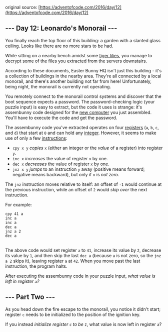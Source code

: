 original source: [https://adventofcode.com/2016/day/12](https://adventofcode.com/2016/day/12)
## --- Day 12: Leonardo's Monorail ---
You finally reach the top floor of this building: a garden with a slanted glass ceiling. Looks like there are no more stars to be had.

While sitting on a nearby bench amidst some [tiger lilies](https://www.google.com/search?q=tiger+lilies&tbm=isch), you manage to decrypt some of the files you extracted from the servers downstairs.

According to these documents, Easter Bunny HQ isn't just this building - it's a collection of buildings in the nearby area. They're all connected by a local monorail, and there's another building not far from here! Unfortunately, being night, the monorail is currently not operating.

You remotely connect to the monorail control systems and discover that the boot sequence expects a password. The password-checking logic (your puzzle input) is easy to extract, but the code it uses is strange: it's assembunny code designed for the [new computer](11) you just assembled. You'll have to execute the code and get the password.

The assembunny code you've extracted operates on four [registers](https://en.wikipedia.org/wiki/Processor_register) (<code>a</code>, <code>b</code>, <code>c</code>, and <code>d</code>) that start at <code>0</code> and can hold any [integer](https://en.wikipedia.org/wiki/Integer). However, it seems to make use of only a few [instructions](https://en.wikipedia.org/wiki/Instruction_set):


 - <code>cpy x y</code> <em>copies</em> <code>x</code> (either an integer or the <em>value</em> of a register) into register <code>y</code>.
 - <code>inc x</code> <em>increases</em> the value of register <code>x</code> by one.
 - <code>dec x</code> <em>decreases</em> the value of register <code>x</code> by one.
 - <code>jnz x y</code> <em>jumps</em> to an instruction <code>y</code> away (positive means forward; negative means backward), but only if <code>x</code> is <em>not zero</em>.

The <code>jnz</code> instruction moves relative to itself: an offset of <code>-1</code> would continue at the previous instruction, while an offset of <code>2</code> would <em>skip over</em> the next instruction.

For example:

<pre>
<code>cpy 41 a
inc a
inc a
dec a
jnz a 2
dec a
</code>
</pre>

The above code would set register <code>a</code> to <code>41</code>, increase its value by <code>2</code>, decrease its value by <code>1</code>, and then skip the last <code>dec a</code> (because <code>a</code> is not zero, so the <code>jnz a 2</code> skips it), leaving register <code>a</code> at <code>42</code>. When you move past the last instruction, the program halts.

After executing the assembunny code in your puzzle input, <em>what value is left in register <code>a</code>?</em>


## --- Part Two ---
As you head down the fire escape to the monorail, you notice it didn't start; register <code>c</code> needs to be initialized to the position of the ignition key.

If you instead <em>initialize register <code>c</code> to be <code>1</code></em>, what value is now left in register <code>a</code>?


